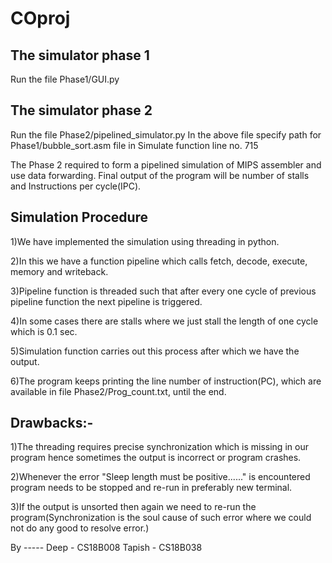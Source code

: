 # COproj

The simulator phase 1
-

Run the file Phase1/GUI.py

The simulator phase 2
-

Run the file Phase2/pipelined_simulator.py
In the above file specify path for Phase1/bubble_sort.asm file in Simulate function line no. 715

The Phase 2 required to form a pipelined simulation of MIPS assembler and use data forwarding.
Final output of the program will be number of stalls and Instructions per cycle(IPC).

Simulation Procedure
-

1)We have implemented the simulation using threading in python.

2)In this we have a function pipeline which calls fetch, decode, execute, memory and writeback.

3)Pipeline function is threaded such that after every one cycle of previous pipeline function the next pipeline is triggered.

4)In some cases there are stalls where we just stall the length of one cycle which is 0.1 sec.

5)Simulation function carries out this process after which we have the output.

6)The program keeps printing the line number of instruction(PC), which are available in file Phase2/Prog_count.txt, until the end.

Drawbacks:-
-

1)The threading requires precise synchronization which is missing in our program hence sometimes the output is incorrect or program crashes.

2)Whenever the error "Sleep length must be positive......" is encountered program needs to be stopped and re-run in preferably new terminal.

3)If the output is unsorted then again we need to re-run the program(Synchronization is the soul cause of such error where we could not do any good to resolve error.)

By -----
Deep - CS18B008
Tapish - CS18B038
